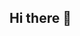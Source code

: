 ## Hi there 👋

<!--
**temibanks01/temibanks01** is a ✨ _special_ ✨ repository because its `README.md` (this file) appears on your GitHub profile.

Here are some ideas to get you started:

- 🔭 I’m currently a Web developer and designer
- 🌱 I’m currently learning ...Web designing and Web Development 
- 👯 I’m looking to collaborate on .with fellow Web developers
- 📫 How to reach me: ... email: temiloluwabanks01@gmail.com
- 😄 Pronouns: he/him
- ⚡ Fun fact: ...
-->
